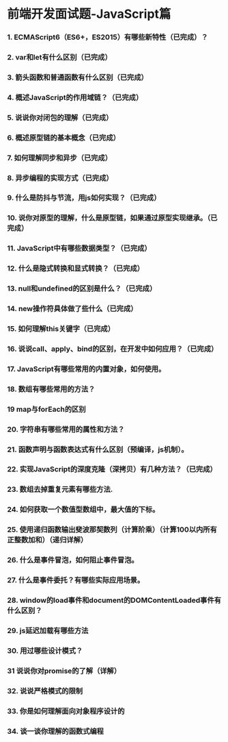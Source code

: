 # 前端开发面试题-JavaScript篇

### 1. ECMAScript6（ES6+，ES2015）有哪些新特性（已完成）？

### 2. var和let有什么区别（已完成）

### 3.  箭头函数和普通函数有什么区别（已完成）

### 4.  概述JavaScript的作用域链？（已完成）

### 5.  说说你对闭包的理解（已完成）

### 6.  概述原型链的基本概念（已完成）

### 7. 如何理解同步和异步（已完成）

### 8. 异步编程的实现方式（已完成）

### 9. 什么是防抖与节流，用js如何实现？（已完成）

### 10. 说你对原型的理解，什么是原型链，如果通过原型实现继承。（已完成）

### 11. JavaScript中有哪些数据类型？（已完成）

### 12. 什么是隐式转换和显式转换？（已完成）

### 13. null和undefined的区别是什么？（已完成）

### 14. new操作符具体做了些什么（已完成）

### 15. 如何理解this关键字（已完成）

### 16. 说说call、apply、bind的区别，在开发中如何应用？（已完成）

### 17.  JavaScript有哪些常用的内置对象，如何使用。

### 18. 数组有哪些常用的方法？

### 19 map与forEach的区别

### 20. 字符串有哪些常用的属性和方法？

### 21. 函数声明与函数表达式有什么区别（预编译，js机制）。

### 22. 实现JavaScript的深度克隆（深拷贝）有几种方法？（已完成）

### 23. 数组去掉重复元素有哪些方法.

### 24. 如何获取一个数值型数组中，最大值的下标。

### 25. 使用递归函数输出斐波那契数列（计算阶乘）（计算100以内所有正整数加和）（递归详解）

### 26. 什么是事件冒泡，如何阻止事件冒泡。


### 27. 什么是事件委托？有哪些实际应用场景。

### 28. window的load事件和document的DOMContentLoaded事件有什么区别？

### 29. js延迟加载有哪些方法


### 30. 用过哪些设计模式？

### 31 说说你对promise的了解（详解）


### 32. 说说严格模式的限制

### 33. 你是如何理解面向对象程序设计的

### 34. 谈一谈你理解的函数式编程


